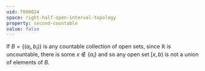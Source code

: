 ```yaml
---
uid: T000024
space: right-half-open-interval-topology
property: second-countable
value: false
---
```

If $B = \{(a_i,b_i)\}$ is any countable collection of open sets, since $\mathbb{R}$ is uncountable, there is some $x \notin \{a_i\}$ and so any open set $[x,b)$ is not a union of elements of $B$.

